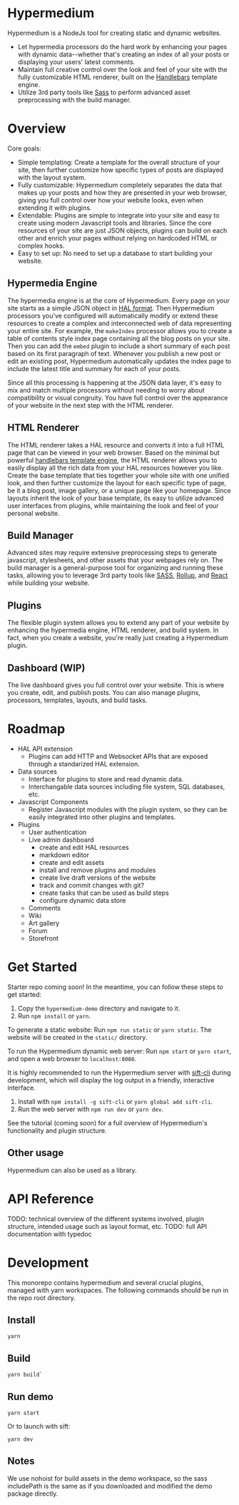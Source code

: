 # Hypermedium
Hypermedium is a NodeJs tool for creating static and dynamic websites.

 - Let hypermedia processors do the hard work by enhancing your pages with dynamic data--whether that's creating an index of all your posts or displaying your users' latest comments.
 - Maintain full creative control over the look and feel of your site with the fully customizable HTML renderer, built on the [Handlebars](https://handlebarsjs.com/) template engine.
 - Utilize 3rd party tools like [Sass](https://sass-lang.com/) to perform advanced asset preprocessing with the build manager.


# Overview
Core goals:
 - Simple templating: Create a template for the overall structure of your site, then further customize how specific types of posts are displayed with the layout system.
 - Fully customizable: Hypermedium completely separates the data that makes up your posts and how they are presented in your web browser, giving you full control over how your website looks, even when extending it with plugins.
 - Extendable: Plugins are simple to integrate into your site and easy to create using modern Javascript tools and libraries. Since the core resources of your site are just JSON objects, plugins can build on each other and enrich your pages without relying on hardcoded HTML or complex hooks.
 - Easy to set up: No need to set up a database to start building your website.

## Hypermedia Engine
The hypermedia engine is at the core of Hypermedium. Every page on your site starts as a simple JSON object in [HAL format](http://stateless.co/hal_specification.html). Then Hypermedium processors you've configured will automatically modify or extend these resources to create a complex and interconnected web of data representing your entire site. For example, the `makeIndex` processor allows you to create a table of contents style index page containing all the blog posts on your site. Then you can add the `embed` plugin to include a short summary of each post based on its first paragraph of text. Whenever you publish a new post or edit an existing post, Hypermedium automatically updates the index page to include the latest title and summary for each of your posts.

Since all this processing is happening at the JSON data layer, it's easy to mix and match multiple processors without needing to worry about compatibility or visual congruity. You have full control over the appearance of your website in the next step with the HTML renderer.

## HTML Renderer
The HTML renderer takes a HAL resource and converts it into a full HTML page that can be viewed in your web browser. Based on the minimal but powerful [handlebars template engine](https://handlebarsjs.com), the HTML renderer allows you to easily display all the rich data from your HAL resources however you like. Create the base template that ties together your whole site with one unified look, and then further customize the layout for each specific type of page, be it a blog post, image gallery, or a unique page like your homepage. Since layouts inherit the look of your base template, its easy to utilize advanced user interfaces from plugins, while maintaining the look and feel of your personal website.

## Build Manager
Advanced sites may require extensive preprocessing steps to generate javascript, stylesheets, and other assets that your webpages rely on. The build manager is a general-purpose tool for organizing and running these tasks, allowing you to leverage 3rd party tools like [SASS](https://sass-lang.com), [Rollup](https://rollupjs.org), and [React](https://reactjs.org) while building your website.

## Plugins
The flexible plugin system allows you to extend any part of your website by enhancing the hypermedia engine, HTML renderer, and build system. In fact, when you create a website, you're really just creating a Hypermedium plugin.

## Dashboard (WIP)
The live dashboard gives you full control over your website. This is where you create, edit, and publish posts. You can also manage plugins, processors, templates, layouts, and build tasks.

# Roadmap
 - HAL API extension
 	- Plugins can add HTTP and Websocket APIs that are exposed through a standarized HAL extension.
 - Data sources
 	 - Interface for plugins to store and read dynamic data.
 	 - Interchangable data sources including file system, SQL databases, etc.
 - Javascript Components
 	 - Register Javascript modules with the plugin system, so they can be easily integrated into other plugins and templates.
 - Plugins
 	- User authentication
 	- Live admin dashboard
		- create and edit HAL resources
		- markdown editor
		- create and edit assets
		- install and remove plugins and modules
		- create live draft versions of the website
		- track and commit changes with git?
		- create tasks that can be used as build steps
		- configure dynamic data store
 	- Comments
 	- Wiki
 	- Art gallery
 	- Forum
 	- Storefront

# Get Started
Starter repo coming soon! In the meantime, you can follow these steps to get started:

1. Copy the `hypermedium-demo` directory and navigate to it.
2. Run `npm install` or `yarn`.

To generate a static website:
Run `npm run static` or `yarn static`. The website will be created in the `static/` directory.

To run the Hypermedium dynamic web server:
Run `npm start` or `yarn start`, and open a web browser to `localhost:8080`.  

It is highly recommended to run the Hypermedium server with [sift-cli](https://www.npmjs.com/package/sift-cli) during development, which will display the log output in a friendly, interactive interface.
1. Install with `npm install -g sift-cli` or `yarn global add sift-cli`.
2. Run the web server with `npm run dev` or `yarn dev`.

See the tutorial (coming soon) for a full overview of Hypermedium's functionality and plugin structure.

## Other usage
Hypermedium can also be used as a library.

# API Reference
TODO: technical overview of the different systems involved, plugin structure, intended usage such as layout format, etc.
TODO: full API documentation with typedoc

# Development
This monorepo contains hypermedium and several crucial plugins, managed with yarn workspaces. The following commands should be run in the repo root directory.

## Install
```
yarn
```

## Build
```
yarn build`
```

## Run demo
```
yarn start
```

Or to launch with sift:

```
yarn dev
```
## Notes
We use nohoist for build assets in the demo workspace, so the sass includePath is the same as if you downloaded and modified the demo package directly.
